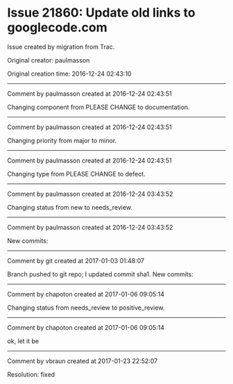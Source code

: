 # Issue 21860: Update old links to googlecode.com

Issue created by migration from Trac.

Original creator: paulmasson

Original creation time: 2016-12-24 02:43:10




---

Comment by paulmasson created at 2016-12-24 02:43:51

Changing component from PLEASE CHANGE to documentation.


---

Comment by paulmasson created at 2016-12-24 02:43:51

Changing priority from major to minor.


---

Comment by paulmasson created at 2016-12-24 02:43:51

Changing type from PLEASE CHANGE to defect.


---

Comment by paulmasson created at 2016-12-24 03:43:52

Changing status from new to needs_review.


---

Comment by paulmasson created at 2016-12-24 03:43:52

New commits:


---

Comment by git created at 2017-01-03 01:48:07

Branch pushed to git repo; I updated commit sha1. New commits:


---

Comment by chapoton created at 2017-01-06 09:05:14

Changing status from needs_review to positive_review.


---

Comment by chapoton created at 2017-01-06 09:05:14

ok, let it be


---

Comment by vbraun created at 2017-01-23 22:52:07

Resolution: fixed
